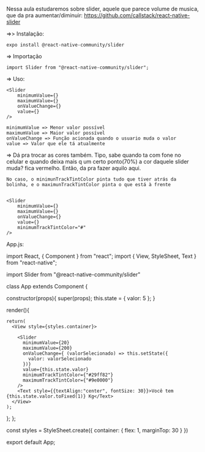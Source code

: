 Nessa aula estudaremos sobre slider, aquele que parece volume de musica, que da pra aumentar/diminuir:
    https://github.com/callstack/react-native-slider


=>> Instalação:

    expo install @react-native-community/slider

=> Importação

    import Slider from "@react-native-community/slider";

=> Uso:

    <Slider 
        minimumValue={}
        maximumValue={}
        onValueChange={}
        value={}
    />

    minimumValue => Menor valor possível
    maximumValue => Maior valor possível
    onValueChange => Função acionada quando o usuario muda o valor
    value => Valor que ele tá atualmente

=> Dá pra trocar as cores também. Tipo, sabe quando ta com fone no celular e quando deixa mais q um certo ponto(70%) a cor daquele slider muda? fica vermelho. Então, da pra fazer aquilo aqui.

    No caso, o minimunTrackTintColor pinta tudo que tiver atrás da bolinha, e o maximunTrackTintColor pinta o que está à frente

    
    <Slider 
        minimumValue={}
        maximumValue={}
        onValueChange={}
        value={}
        minimumTrackTintColor="#"  
    />

App.js:

import React, { Component } from "react";
import { 
  View, 
  StyleSheet, 
  Text
} from "react-native";

import Slider from "@react-native-community/slider"

class App extends Component {

  constructor(props){
    super(props);
    this.state = {
      valor: 5
    };
  }

  render(){

  
    return(
      <View style={styles.container}>

        <Slider 
          minimumValue={20}
          maximumValue={200}
          onValueChange={ (valorSelecionado) => this.setState({
            valor: valorSelecionado
          })}
          value={this.state.valor}
          minimumTrackTintColor={"#29ff82"}
          maximumTrackTintColor={"#9e0000"}
        />
        <Text style={{textAlign:"center", fontSize: 30}}>Você tem {this.state.valor.toFixed(1)} Kg</Text>
      </View>
    );
  };
};

const styles = StyleSheet.create({
  container: {
    flex: 1,
    marginTop: 30
  }
})

export default App;

